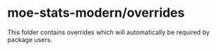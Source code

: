 # moe-stats-modern/overrides

This folder contains overrides which will automatically be required by package users.
